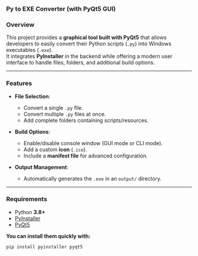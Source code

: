 ### Py to EXE Converter (with PyQt5 GUI)

### **Overview**
This project provides a **graphical tool built with PyQt5** that allows developers to easily convert their Python scripts (`.py`) into Windows executables (`.exe`).  
It integrates **PyInstaller** in the backend while offering a modern user interface to handle files, folders, and additional build options.

---

### **Features**
- **File Selection**:  
  - Convert a single `.py` file.  
  - Convert multiple `.py` files at once.  
  - Add complete folders containing scripts/resources.  

- **Build Options**:  
  - Enable/disable console window (GUI mode or CLI mode).  
  - Add a custom **icon** (`.ico`).  
  - Include a **manifest file** for advanced configuration.  

- **Output Management**:  
  - Automatically generates the `.exe` in an `output/` directory.  

---

### **Requirements**
- Python **3.8+**
- [PyInstaller](https://pyinstaller.org/)
- [PyQt5](https://pypi.org/project/PyQt5/)

**You can install them quickly with:**

```bash
pip install pyinstaller pyqt5

